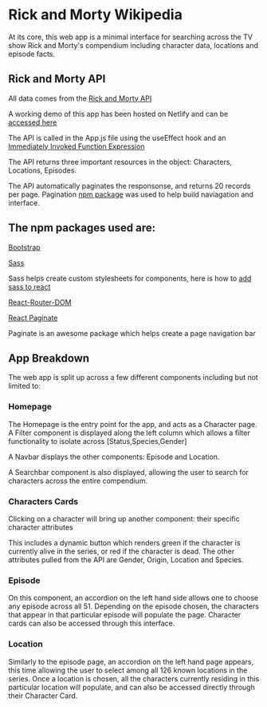 # Rick and Morty Wikipedia

At its core, this web app is a minimal interface for searching across the TV show Rick and Morty's compendium including character data, locations and episode facts.

## Rick and Morty API

All data comes from the [Rick and Morty API](https://rickandmortyapi.com/)

A working demo of this app has been hosted on Netlify and can be [accessed here](https://rickandmortyflatiron.netlify.app/)

The API is called in the App.js file using the useEffect hook and an [Immediately Invoked Function Expression](https://www.javascripttutorial.net/javascript-immediately-invoked-function-expression-iife/)

The API returns three important resources in the object: Characters, Locations, Episodes.

The API automatically paginates the responsonse, and returns 20 records per page. Pagination [npm package](<(https://academind.com/tutorials/reactjs-pagination)>) was used to help build naviagation and interface.

## The npm packages used are:

[Bootstrap](https://getbootstrap.com/)

[Sass](https://www.npmjs.com/package/sass)

Sass helps create custom stylesheets for components, here is how to [add sass to react](https://medium.com/nerd-for-tech/add-sass-to-your-react-app-in-2021-here-is-how-c7260c323a5a)

[React-Router-DOM](https://www.npmjs.com/package/react-router-dom)

[React Paginate](https://www.npmjs.com/package/react-paginate)

Paginate is an awesome package which helps create a page navigation bar

## App Breakdown

The web app is split up across a few different components including but not limited to:

### Homepage

The Homepage is the entry point for the app, and acts as a Character page. A Filter component is displayed along the left column which allows a filter functionality to isolate across [Status,Species,Gender]

A Navbar displays the other components: Episode and Location.

A Searchbar component is also displayed, allowing the user to search for characters across the entire compendium.

### Characters Cards

Clicking on a character will bring up another component: their specific character attributes

This includes a dynamic button which renders green if the character is currently alive in the series, or red if the character is dead. The other attributes pulled from the API are Gender, Origin, Location and Species.

### Episode

On this component, an accordion on the left hand side allows one to choose any episode across all 51. Depending on the episode chosen, the characters that appear in that particular episode will populate the page. Character cards can also be accessed through this interface.

### Location

Similarly to the episode page, an accordion on the left hand page appears, this time allowing the user to select among all 126 known locations in the series. Once a location is chosen, all the characters currently residing in this particular location will populate, and can also be accessed directly through their Character Card.
